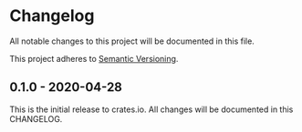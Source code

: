 # Changelog

All notable changes to this project will be documented in this file.

This project adheres to [Semantic Versioning](http://semver.org/spec/v2.0.0.html).


## 0.1.0 - 2020-04-28

This is the initial release to crates.io. All changes will be documented in
this CHANGELOG.
